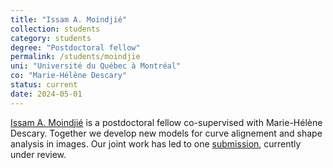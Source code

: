 ```yaml
---
title: "Issam A. Moindjié"
collection: students
category: students
degree: "Postdoctoral fellow"
permalink: /students/moindjie
uni: "Université du Québec à Montréal"
co: "Marie-Hélène Descary"
status: current
date: 2024-05-01
---
```


[Issam A. Moindjié](https://imoindjie.github.io/#index) is a postdoctoral fellow co-supervised with Marie-Hélène Descary. Together we develop new models for curve alignement and shape analysis in images. Our joint work has led to one [submission](https://cedricbeaulac.github.io/files/shape.pdf), currently under review. 
